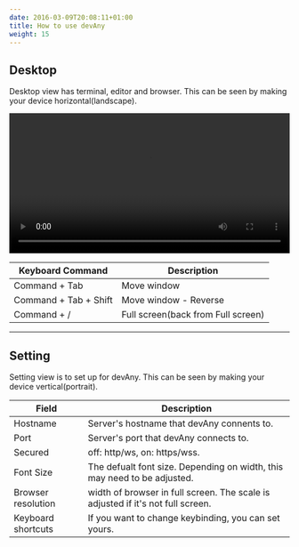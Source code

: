 ```yaml
---
date: 2016-03-09T20:08:11+01:00
title: How to use devAny  
weight: 15
---
```



## Desktop 

Desktop view has terminal, editor and browser. This can be seen by making your device horizontal(landscape).

<video src="/movies/desktop.mp4" controls width="100%" autoplay></video>

| Keyboard Command   | Description
| --- | ---
| Command + Tab  | Move window
| Command + Tab + Shift | Move window - Reverse
| Command + / | Full screen(back from Full screen)

---

## Setting 

Setting view is to set up for devAny.  This can be seen by making your device vertical(portrait).


| Field   | Description
| --- | ---
| Hostname | Server's hostname that devAny connents to.
| Port | Server's port that devAny connects to.
| Secured | off: http/ws, on: https/wss.
| Font Size| The defualt font size. Depending on width, this may need to be adjusted.
| Browser resolution | width of browser in full screen. The scale is adjusted if it's not full screen.
| Keyboard shortcuts | If you want to change keybinding, you can set yours.


